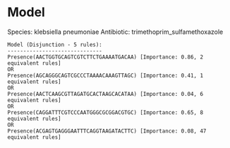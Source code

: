 
# Model

Species: klebsiella pneumoniae
Antibiotic: trimethoprim_sulfamethoxazole

```
Model (Disjunction - 5 rules):
------------------------------
Presence(AACTGGTGCAGTCGTCTTCTGAAAATGACAA) [Importance: 0.86, 2 equivalent rules]
OR
Presence(AGCAGGGCAGTCGCCCTAAAACAAAGTTAGC) [Importance: 0.41, 1 equivalent rules]
OR
Presence(AACTCAAGCGTTAGATGCACTAAGCACATAA) [Importance: 0.04, 6 equivalent rules]
OR
Presence(CAGGATTTCGTCCCAATGGGCGCGGACGTGC) [Importance: 0.65, 8 equivalent rules]
OR
Presence(ACGAGTGAGGGAATTTCAGGTAAGATACTTC) [Importance: 0.08, 47 equivalent rules]

```

